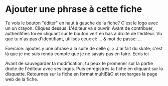 # Ajouter une phrase à cette fiche

Tu vois le bouton "éditer" en haut à gauche de la fiche?
C'est le logo avec un un crayon.
Cliques dessus.
L'éditeur va s'ouvrir.
Avant de contribuer, authentifies toi en cliquant sur le bouton vert en bas à droite de l'éditeur.
Vu que tu n'as pas d'identifiant, utilises ceux ci: ... & mot de passe: ... 

Exercice: ajoutes y une phrase à la suite de celle çi > J'ai fait du skate; c'est là que je me suis rendu compte que je ne savais pas en faire. Ecris ici

Avant de sauvegarder ta modification, tu peux te promener sur la partie droite de l'éditeur avec ses logos. Puis enregistres ta fiche en cliquant sur la disquette. 
Retournes sur la fiche en format multiBàO et recharges la page web de la fiche.